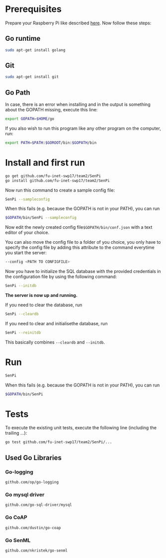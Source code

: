 # Prerequisites

Prepare your Raspberry Pi like described [here](https://github.com/RIOT-Makers/wpan-raspbian/wiki/Spice-up-Raspbian-for-the-IoT).
Now follow these steps:

## Go runtime

```sh
sudo apt-get install golang
```

## Git

```sh
sudo apt-get install git
```

## Go Path

In case, there is an error when installing and in the output is something about the GOPATH missing, execute this line:

```sh
export GOPATH=$HOME/go
```

If you also wish to run this program like any other program on the computer, run:

```sh
export PATH=$PATH:$GOROOT/bin:$GOPATH/bin
```



# Install and first run

```sh
go get github.com/fu-inet-swp17/team2/SenPi
go install github.com/fu-inet-swp17/team2/SenPi
```

Now run this command to create a sample config file:

```sh
SenPi --sampleconfig
```

When this fails (e.g. because the GOPATH is not in your PATH), you can run
```sh
$GOPATH/bin/SenPi --sampleconfig
```

Now edit the newly created config file`$GOPATH/bin/conf.json` with a text editor of your choice.

You can also move the config file to a folder of you choice, you only have to specify the config file by adding this attribute to the command everytime you start the server:
```sh
--config <PATH TO CONFIGFILE>
```

Now you have to initialize the SQL database with the provided credentials in the configuration file by using the following command:

```sh
SenPi --initdb
```

__The server is now up and running.__

If you need to clear the database, run
```sh
SenPi --cleardb
```

If you need to clear and initialisethe database, run
```sh
SenPi --reinitdb
```
This basically combines `--cleardb` and `--initdb`.

# Run

```sh
SenPi
```

When this fails (e.g. because the GOPATH is not in your PATH), you can run
```sh
$GOPATH/bin/SenPi
```

# Tests

To execute the existing unit tests, execute the following line (including the trailing ...):

```sh
go test github.com/fu-inet-swp17/team2/SenPi/...
```

## Used Go Libraries

### Go-logging

`github.com/op/go-logging`

### Go mysql driver

`github.com/go-sql-driver/mysql`

### Go CoAP

`github.com/dustin/go-coap`

### Go SenML

`github.com/nkristek/go-senml`
